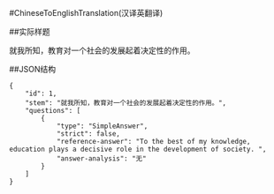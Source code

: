 #ChineseToEnglishTranslation(汉译英翻译)

##实际样题

就我所知，教育对一个社会的发展起着决定性的作用。 

##JSON结构

	{
		"id": 1,							
		"stem": "就我所知，教育对一个社会的发展起着决定性的作用。",
		"questions": [			
			{
				"type": "SimpleAnswer",		
				"strict": false,
				"reference-answer": "To the best of my knowledge, education plays a decisive role in the development of society. ",		
				"answer-analysis": "无"
			}
		]
	}